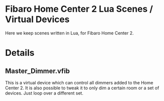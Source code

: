 # Fibaro Home Center 2 Lua Scenes / Virtual Devices
Here we keep scenes written in Lua, for Fibaro Home Center 2.

# Details

## Master_Dimmer.vfib
This is a virtual device which can control all dimmers added to the Home Center 2.
It is also possible to tweak it to only dim a certain room or a set of devices. Just loop over a different set.